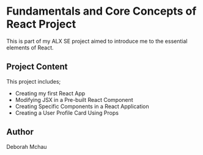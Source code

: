 # Fundamentals and Core Concepts of React Project
This is part of my ALX SE project aimed to introduce me to the essential elements of React.

## Project Content
This project includes;
- Creating my first React App
- Modifying JSX in a Pre-built React Component
- Creating Specific Components in a React Application
- Creating a User Profile Card Using Props

## Author
Deborah Mchau

